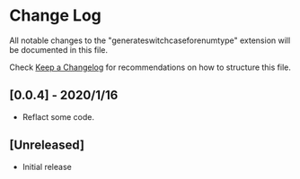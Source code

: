 # Change Log

All notable changes to the "generateswitchcaseforenumtype" extension will be documented in this file.

Check [Keep a Changelog](http://keepachangelog.com/) for recommendations on how to structure this file.


## [0.0.4] - 2020/1/16
- Reflact some code.

## [Unreleased]

- Initial release